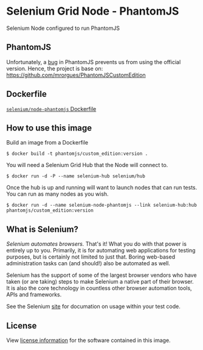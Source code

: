 # Selenium Grid Node - PhantomJS

Selenium Node configured to run PhantomJS

## PhantomJS

Unfortunately, a [bug](https://github.com/detro/ghostdriver/issues/394) in PhantomJS prevents us from using the official version.
Hence, the project is base on: https://github.com/mrorgues/PhantomJSCustomEdition

## Dockerfile

[`selenium/node-phantomjs` Dockerfile](https://github.com/mrorgues/NodePhantomJS/tree/master/docker/Dockerfile)

## How to use this image

Build an image from a Dockerfile
```
$ docker build -t phantomjs/custom_edition:version .
```

You will need a Selenium Grid Hub that the Node will connect to.
```
$ docker run -d -P --name selenium-hub selenium/hub
```

Once the hub is up and running will want to launch nodes that can run tests. You can run as many nodes as you wish.
```
$ docker run -d --name selenium-node-phantomjs --link selenium-hub:hub phantomjs/custom_edition:version
```

## What is Selenium?
_Selenium automates browsers._ That's it! What you do with that power is entirely up to you. Primarily, it is for automating web applications for testing purposes, but is certainly not limited to just that. Boring web-based administration tasks can (and should!) also be automated as well.

Selenium has the support of some of the largest browser vendors who have taken (or are taking) steps to make Selenium a native part of their browser. It is also the core technology in countless other browser automation tools, APIs and frameworks.

See the Selenium [site](http://docs.seleniumhq.org/) for documation on usage within your test code.

## License

View [license information](https://github.com/SeleniumHQ/docker-selenium/blob/master/LICENSE.md) for the software contained in this image.
